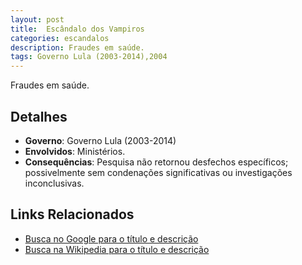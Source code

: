 ```yaml
---
layout: post
title:  Escândalo dos Vampiros
categories: escandalos
description: Fraudes em saúde.
tags: Governo Lula (2003-2014),2004
---
```


Fraudes em saúde.

## Detalhes
- **Governo**: Governo Lula (2003-2014)
- **Envolvidos**: Ministérios.
- **Consequências**: Pesquisa não retornou desfechos específicos; possivelmente sem condenações significativas ou investigações inconclusivas.

## Links Relacionados
- [Busca no Google para o título e descrição](https://www.google.com/search?q=Esc%C3%A2ndalo%20dos%20Vampiros%20Fraudes%20em%20sa%C3%BAde.%20Governo%20Lula%20%282003-2014%29)
- [Busca na Wikipedia para o título e descrição](https://en.wikipedia.org/w/index.php?search=Esc%C3%A2ndalo%20dos%20Vampiros%20Fraudes%20em%20sa%C3%BAde.%20Governo%20Lula%20%282003-2014%29)
